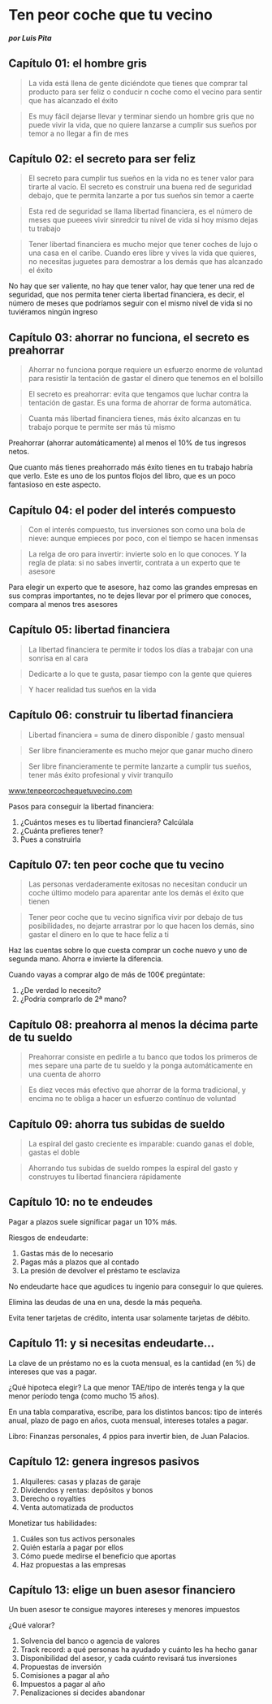 # Ten peor coche que tu vecino
##### por Luis Pita

## Capítulo 01: el hombre gris

> La vida está llena de gente diciéndote que tienes que comprar tal producto para ser feliz o conducir n coche como el vecino para sentir que has alcanzado el éxito

<!-- -->

> Es muy fácil dejarse llevar y terminar siendo un hombre gris que no puede vivir la vida, que no quiere lanzarse a cumplir sus sueños por temor a no llegar a fin de mes

## Capítulo 02: el secreto para ser feliz

> El secreto para cumplir tus sueños en la vida no es tener valor para tirarte al vacío. El secreto es construir una buena red de seguridad debajo, que te permita lanzarte a por tus sueños sin temor a caerte

<!-- -->

> Esta red de seguridad se llama libertad financiera, es el número de meses que pueees vivir sinredcir tu nivel de vida si hoy mismo dejas tu trabajo

<!-- -->

> Tener libertad financiera es mucho mejor que tener coches de lujo o una casa en el caribe. Cuando eres libre y vives la vida que quieres, no necesitas juguetes para demostrar a los demás que has alcanzado el éxito

No hay que ser valiente, no hay que tener valor, hay que tener una red de seguridad,
que nos permita tener cierta libertad financiera, es decir, el número de meses que
podríamos seguir con el mismo nivel de vida si no tuviéramos ningún ingreso

## Capítulo 03: ahorrar no funciona, el secreto es preahorrar

> Ahorrar no funciona porque requiere un esfuerzo enorme de voluntad para resistir la tentación de gastar el dinero que tenemos en el bolsillo

<!-- -->

> El secreto es preahorrar: evita que tengamos que luchar contra la tentación de gastar. Es una forma de ahorrar de forma automática.

<!-- -->

> Cuanta más libertad financiera tienes, más éxito alcanzas en tu trabajo porque te permite ser más tú mismo

Preahorrar (ahorrar automáticamente) al menos el 10% de tus ingresos netos.

Que cuanto más tienes preahorrado más éxito tienes en tu trabajo habría que verlo.
Este es uno de los puntos flojos del libro, que es un poco fantasioso en este
aspecto.

## Capítulo 04: el poder del interés compuesto

> Con el interés compuesto, tus inversiones son como una bola de nieve: aunque empieces por poco, con el tiempo se hacen inmensas

<!-- -->

> La relga de oro para invertir: invierte solo en lo que conoces. Y la regla de plata: si no sabes invertir, contrata a un experto que te asesore

<!-- -->

Para elegir un experto que te asesore, haz como las grandes empresas en sus compras importantes, no te dejes llevar por el primero que conoces, compara al menos tres asesores

## Capítulo 05: libertad financiera

> La libertad financiera te permite ir todos los días a trabajar con una sonrisa en al cara

<!-- -->

> Dedicarte a lo que te gusta, pasar tiempo con la gente que quieres

<!-- -->

> Y hacer realidad tus sueños en la vida

## Capítulo 06: construir tu libertad financiera

> Libertad financiera = suma de dinero disponible / gasto mensual

<!-- -->

> Ser libre financieramente es mucho mejor que ganar mucho dinero

<!-- -->

> Ser libre financieramente te permite lanzarte a cumplir tus sueños, tener más éxito profesional y vivir tranquilo

www.tenpeorcochequetuvecino.com

Pasos para conseguir la libertad financiera:

1. ¿Cuántos meses es tu libertad financiera? Calcúlala
2. ¿Cuánta prefieres tener?
3. Pues a construirla

## Capítulo 07: ten peor coche que tu vecino

> Las personas verdaderamente exitosas no necesitan conducir un coche último modelo para aparentar ante los demás el éxito que tienen

<!-- -->

> Tener peor coche que tu vecino significa vivir por debajo de tus posibilidades, no dejarte arrastrar por lo que hacen los demás, sino gastar el dinero en lo que te hace feliz a ti

Haz las cuentas sobre lo que cuesta comprar un coche nuevo y uno de segunda mano.
Ahorra e invierte la diferencia.

Cuando vayas a comprar algo de más de 100€ pregúntate:

1. ¿De verdad lo necesito?
2. ¿Podría comprarlo de 2ª mano?

## Capítulo 08: preahorra al menos la décima parte de tu sueldo

> Preahorrar consiste en pedirle a tu banco que todos los primeros de mes separe una parte de tu sueldo y la ponga automáticamente en una cuenta de ahorro

<!-- -->

> Es diez veces más efectivo que ahorrar de la forma tradicional, y encima no te obliga a hacer un esfuerzo contínuo de voluntad

## Capítulo 09: ahorra tus subidas de sueldo

> La espiral del gasto creciente es imparable: cuando ganas el doble, gastas el doble

<!-- -->

> Ahorrando tus subidas de sueldo rompes la espiral del gasto y construyes tu libertad financiera rápidamente

## Capítulo 10: no te endeudes

Pagar a plazos suele significar pagar un 10% más.

Riesgos de endeudarte:

1. Gastas más de lo necesario
2. Pagas más a plazos que al contado
3. La presión de devolver el préstamo te esclaviza

No endeudarte hace que agudices tu ingenio para conseguir lo que quieres.

Elimina las deudas de una en una, desde la más pequeña.

Evita tener tarjetas de crédito, intenta usar solamente tarjetas de débito.

## Capítulo 11: y si necesitas endeudarte...

La clave de un préstamo no es la cuota mensual, es la cantidad (en %) de
intereses que vas a pagar.

¿Qué hipoteca elegir? La que menor TAE/tipo de interés tenga y la que menor
período tenga (como mucho 15 años).

En una tabla comparativa, escribe, para los distintos bancos: tipo de interés
anual, plazo de pago en años, cuota mensual, intereses totales a pagar.

Libro: Finanzas personales, 4 ppios para invertir bien, de Juan Palacios.

## Capítulo 12: genera ingresos pasivos

1. Alquileres: casas y plazas de garaje
2. Dividendos y rentas: depósitos y bonos
3. Derecho o royalties
4. Venta automatizada de productos

Monetizar tus habilidades:

1. Cuáles son tus activos personales
2. Quién estaría a pagar por ellos
3. Cómo puede medirse el beneficio que aportas
4. Haz propuestas a las empresas

## Capítulo 13: elige un buen asesor financiero

Un buen asesor te consigue mayores intereses y menores impuestos

¿Qué valorar?

1. Solvencia del banco o agencia de valores
2. Track record: a qué personas ha ayudado y cuánto les ha hecho ganar
3. Disponibilidad del asesor, y cada cuánto revisará tus inversiones
4. Propuestas de inversión
5. Comisiones a pagar al año
6. Impuestos a pagar al año
7. Penalizaciones si decides abandonar
